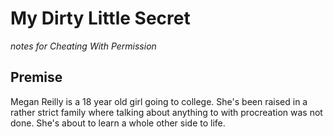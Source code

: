 # My Dirty Little Secret
_notes for Cheating With Permission_

## Premise
Megan Reilly is a 18 year old girl going to college. She's been raised in a
rather strict family where talking about anything to with procreation was not
done. She's about to learn a whole other side to life.
